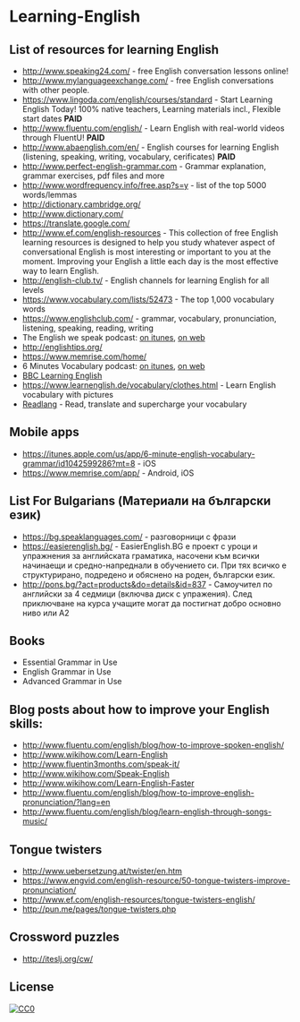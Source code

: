 # Learning-English
## List of resources for learning English
* http://www.speaking24.com/ - free English conversation lessons online!
* http://www.mylanguageexchange.com/ - free English conversations with other people.
* https://www.lingoda.com/english/courses/standard - Start Learning English Today! 100% native teachers, Learning materials incl., Flexible start dates **PAID**
* http://www.fluentu.com/english/ - Learn English with real-world videos through FluentU! **PAID**
* http://www.abaenglish.com/en/ - English courses for learning English (listening, speaking, writing, vocabulary, cerificates) **PAID**
* http://www.perfect-english-grammar.com - Grammar explanation, grammar exercises, pdf files and more
* http://www.wordfrequency.info/free.asp?s=y - list of the top 5000 words/lemmas
* http://dictionary.cambridge.org/
* http://www.dictionary.com/
* https://translate.google.com/
* http://www.ef.com/english-resources - This collection of free English learning resources is designed to help you study whatever aspect of conversational English is most interesting or important to you at the moment. Improving your English a little each day is the most effective way to learn English.
* http://english-club.tv/ - English channels for learning English for all levels
* https://www.vocabulary.com/lists/52473 - The top 1,000 vocabulary words
* https://www.englishclub.com/ - grammar, vocabulary, pronunciation, listening, speaking, reading, writing
* The English we speak podcast: [on itunes](https://itunes.apple.com/us/podcast/the-english-we-speak/id262026989?mt=2), [on web](http://www.bbc.co.uk/programmes/p02pc9zn)
* http://englishtips.org/
* https://www.memrise.com/home/
* 6 Minutes Vocabulary podcast: [on itunes](https://itunes.apple.com/us/podcast/6-minute-vocabulary/id1036379102?mt=2), [on web](http://www.bbc.co.uk/programmes/p02pc9xz/episodes/downloads)
* [BBC Learning English](http://www.bbc.co.uk/learningenglish/english/)
* https://www.learnenglish.de/vocabulary/clothes.html - Learn English vocabulary with pictures
* [Readlang](http://readlang.com/en/dashboard) - Read, translate and supercharge your vocabulary

## Mobile apps
* https://itunes.apple.com/us/app/6-minute-english-vocabulary-grammar/id1042599286?mt=8 - iOS
* https://www.memrise.com/app/ - Android, iOS

## List For Bulgarians (Материали на български език)
* https://bg.speaklanguages.com/ - разговорници с фрази
* https://easierenglish.bg/ - EasierEnglish.BG е проект с уроци и упражнения за английската граматика, насочени към всички начинаещи и средно-напреднали в обучението си. При тях всичко е структурирано, подредено и обяснено на роден, български език.
* http://pons.bg/?act=products&do=details&id=837 - Самоучител по английски за 4 седмици (включва диск с упражения). След приключване на курса учащите могат да постигнат добро основно ниво или А2

## Books
* Essential Grammar in Use
* English Grammar in Use
* Advanced Grammar in Use

## Blog posts about how to improve your English skills:
* http://www.fluentu.com/english/blog/how-to-improve-spoken-english/
* http://www.wikihow.com/Learn-English
* http://www.fluentin3months.com/speak-it/
* http://www.wikihow.com/Speak-English
* http://www.wikihow.com/Learn-English-Faster
* http://www.fluentu.com/english/blog/how-to-improve-english-pronunciation/?lang=en
* http://www.fluentu.com/english/blog/learn-english-through-songs-music/

## Tongue twisters
* http://www.uebersetzung.at/twister/en.htm
* https://www.engvid.com/english-resource/50-tongue-twisters-improve-pronunciation/
* http://www.ef.com/english-resources/tongue-twisters-english/
* http://pun.me/pages/tongue-twisters.php

## Crossword puzzles
* http://iteslj.org/cw/

## License

[![CC0](http://mirrors.creativecommons.org/presskit/buttons/88x31/svg/cc-zero.svg)](https://creativecommons.org/publicdomain/zero/1.0/)
